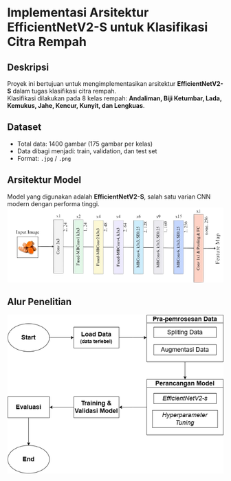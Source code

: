 # Implementasi Arsitektur EfficientNetV2-S untuk Klasifikasi Citra Rempah

## Deskripsi
Proyek ini bertujuan untuk mengimplementasikan arsitektur **EfficientNetV2-S** dalam tugas klasifikasi citra rempah.  
Klasifikasi dilakukan pada 8 kelas rempah: **Andaliman, Biji Ketumbar, Lada, Kemukus, Jahe, Kencur, Kunyit, dan Lengkuas**.

## Dataset
- Total data: 1400 gambar (175 gambar per kelas)  
- Data dibagi menjadi: train, validation, dan test set  
- Format: `.jpg` / `.png`

## Arsitektur Model
Model yang digunakan adalah **EfficientNetV2-S**, salah satu varian CNN modern dengan performa tinggi.  
![Arsitektur EfficientNetV2](Arsitektur%20EfficientNetV2.png)

## Alur Penelitian
![Alur Penelitian](Alur%20Penelitian%20New.png)
